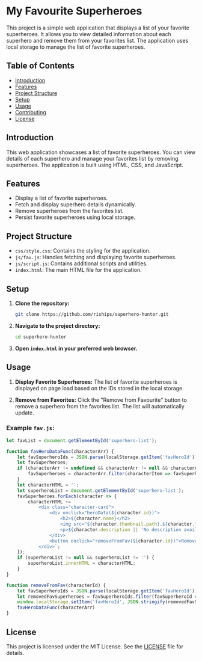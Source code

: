 # My Favourite Superheroes

This project is a simple web application that displays a list of your favorite superheroes. It allows you to view detailed information about each superhero and remove them from your favorites list. The application uses local storage to manage the list of favorite superheroes.

## Table of Contents

- [Introduction](#introduction)
- [Features](#features)
- [Project Structure](#project-structure)
- [Setup](#setup)
- [Usage](#usage)
- [Contributing](#contributing)
- [License](#license)

## Introduction

This web application showcases a list of favorite superheroes. You can view details of each superhero and manage your favorites list by removing superheroes. The application is built using HTML, CSS, and JavaScript.

## Features

- Display a list of favorite superheroes.
- Fetch and display superhero details dynamically.
- Remove superheroes from the favorites list.
- Persist favorite superheroes using local storage.

## Project Structure


- `css/style.css`: Contains the styling for the application.
- `js/fav.js`: Handles fetching and displaying favorite superheroes.
- `js/script.js`: Contains additional scripts and utilities.
- `index.html`: The main HTML file for the application.

## Setup

1. **Clone the repository:**

    ```sh
    git clone https://github.com/riships/superhero-hunter.git
    ```

2. **Navigate to the project directory:**

    ```sh
    cd superhero-hunter
    ```

3. **Open `index.html` in your preferred web browser.**

## Usage

1. **Display Favorite Superheroes:** The list of favorite superheroes is displayed on page load based on the IDs stored in the local storage.

2. **Remove from Favorites:** Click the "Remove from Favourite" button to remove a superhero from the favorites list. The list will automatically update.

### Example `fav.js`:

```javascript
let favList = document.getElementById('superhero-list');

function favHeroDataFunc(characterArr) {
    let favSuperheroIds = JSON.parse(localStorage.getItem('favHeroId')) || []
    let favSuperheroes;
    if (characterArr != undefined && characterArr != null && characterArr != '') {
        favSuperheroes = characterArr.filter(characterItem => favSuperheroIds.includes(characterItem.id))
    }
    let characterHTML = '';
    let superheroList = document.getElementById('superhero-list');
    favSuperheroes.forEach(character => {
        characterHTML += `
            <div class="character-card">
                <div onclick="heroData(${character.id})">
                    <h2>${character.name}</h2>
                    <img src="${character.thumbnail.path}.${character.thumbnail.extension}" alt="${character.name}">
                    <p>${character.description || 'No description available.'}</p>
                </div>
                <button onclick="removeFromFav(${character.id})">Remove from Favourite</button>
            </div>`;
    });
    if (superheroList != null && superheroList != '') {
        superheroList.innerHTML = characterHTML;
    }
}

function removeFromFav(characterId) {
    let favSuperheroIds = JSON.parse(localStorage.getItem('favHeroId')) || []
    let removedFavSuperheroes = favSuperheroIds.filter(favSuperheroId => favSuperheroId !== characterId);
    window.localStorage.setItem('favHeroId', JSON.stringify(removedFavSuperheroes));
    favHeroDataFunc(characterArr)
}
```


## License

This project is licensed under the MIT License. See the [LICENSE](LICENSE) file for details.

